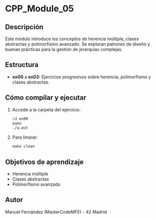 # CPP_Module_05

## Descripción
Este módulo introduce los conceptos de herencia múltiple, clases abstractas y polimorfismo avanzado. Se exploran patrones de diseño y buenas prácticas para la gestión de jerarquías complejas.

## Estructura
- **ex00** a **ex03:** Ejercicios progresivos sobre herencia, polimorfismo y clases abstractas.

## Cómo compilar y ejecutar
1. Accede a la carpeta del ejercicio:
   ```sh
   cd ex00
   make
   ./a.out
   ```
2. Para limpiar:
   ```sh
   make clean
   ```

## Objetivos de aprendizaje
- Herencia múltiple
- Clases abstractas
- Polimorfismo avanzado

## Autor
Manuel Fernández (MasterCodeMFE) - 42 Madrid

